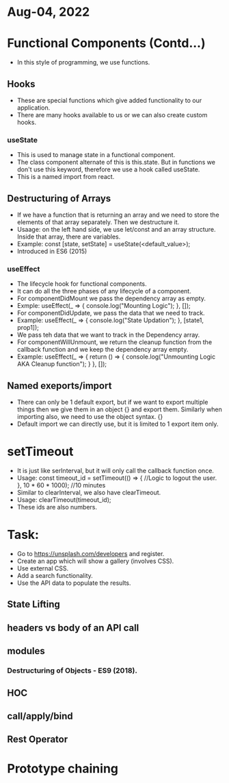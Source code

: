 # Aug-04, 2022

# Functional Components (Contd...)
- In this style of programming, we use functions.

## Hooks
- These are special functions which give added functionality to our application.
- There are many hooks available to us or we can also create custom hooks.

### useState
- This is used to manage state in a functional component.
- The class component alternate of this is this.state. But in functions we don't use this keyword, therefore we use a hook called useState.
- This is a named import from react.


## Destructuring of Arrays
- If we have a function that is returning an array and we need to store the elements of that array separately. Then we destructure it.
- Usaage: on the left hand side, we use let/const and an array structure. Inside that array, there are variables.
- Example:
const [state, setState] = useState(<default_value>);
- Introduced in ES6 (2015)


### useEffect
- The lifecycle hook for functional components.
- It can do all the three phases of any lifecycle of a component.
- For componentDidMount we pass the dependency array as empty.
- Exmple:
useEffect(_ => {
  console.log("Mounting Logic");
}, []);
- For componentDidUpdate, we pass the data that we need to track.
- Example:
useEffect(_ => {
  console.log("State Updation");
}, [state1, prop1]);
- We pass teh data that we want to track in the Dependency array.
- For componentWillUnmount, we return the cleanup function from the callback function and we keep the dependency array empty.
- Example:
useEffect(_ => {
  return () => {
    console.log("Unmounting Logic AKA Cleanup function");
  }
}, []);

## Named exeports/import
- There can only be 1 default export, but if we want to export multiple things then we give them in an object {} and export them. Similarly when importing also, we need to use the object syntax. {}
- Default import we can directly use, but it is limited to 1 export item only.


# setTimeout
- It is just like serInterval, but it will only call the callback function once.
- Usage:
const timeout_id = setTimeout(() => {
  //Logic to logout the user.
}, 10 * 60 * 1000); //10 minutes
- Similar to clearInterval, we also have clearTimeout.
- Usage: clearTimeout(timeout_id);
- These ids are also numbers.


# Task:
- Go to https://unsplash.com/developers and register.
- Create an app which will show a gallery (involves CSS).
- Use external CSS.
- Add a search functionality.
- Use the API data to populate the results.


## State Lifting

## headers vs body of an API call

## modules




### Destructuring of Objects - ES9 (2018).

## HOC

## call/apply/bind

## Rest Operator

# Prototype chaining


